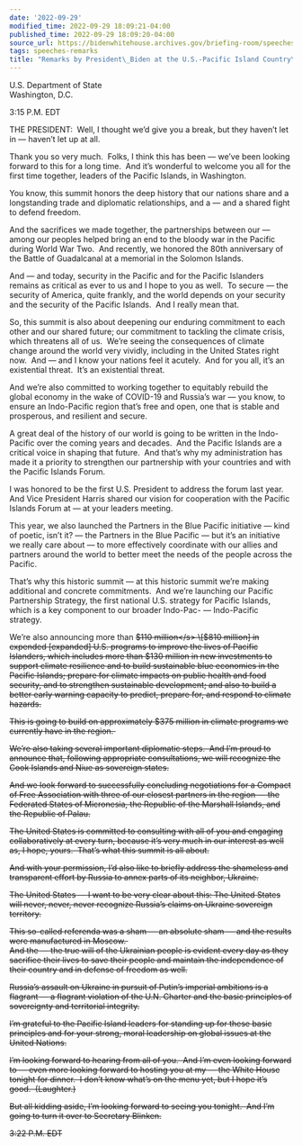 ```yaml
---
date: '2022-09-29'
modified_time: 2022-09-29 18:09:21-04:00
published_time: 2022-09-29 18:09:20-04:00
source_url: https://bidenwhitehouse.archives.gov/briefing-room/speeches-remarks/2022/09/29/remarks-by-president-biden-at-the-u-s-pacific-island-country-summit/
tags: speeches-remarks
title: "Remarks by President\_Biden at the U.S.-Pacific Island Country\_Summit"
---
```

 
U.S. Department of State  
Washington, D.C.

3:15 P.M. EDT  
  
THE PRESIDENT:  Well, I thought we’d give you a break, but they haven’t
let in — haven’t let up at all.  
  
Thank you so very much.  Folks, I think this has been — we’ve been
looking forward to this for a long time.  And it’s wonderful to welcome
you all for the first time together, leaders of the Pacific Islands, in
Washington.  
  
You know, this summit honors the deep history that our nations share and
a longstanding trade and diplomatic relationships, and a — and a shared
fight to defend freedom.   
  
And the sacrifices we made together, the partnerships between our —
among our peoples helped bring an end to the bloody war in the Pacific
during World War Two.  And recently, we honored the 80th anniversary of
the Battle of Guadalcanal at a memorial in the Solomon Islands.   
  
And — and today, security in the Pacific and for the Pacific Islanders
remains as critical as ever to us and I hope to you as well.  To secure
— the security of America, quite frankly, and the world depends on your
security and the security of the Pacific Islands.  And I really mean
that.  
  
So, this summit is also about deepening our enduring commitment to each
other and our shared future; our commitment to tackling the climate
crisis, which threatens all of us.  We’re seeing the consequences of
climate change around the world very vividly, including in the United
States right now.  And — and I know your nations feel it acutely.  And
for you all, it’s an existential threat.  It’s an existential threat.  
  
And we’re also committed to working together to equitably rebuild the
global economy in the wake of COVID-19 and Russia’s war — you know, to
ensure an Indo-Pacific region that’s free and open, one that is stable
and prosperous, and resilient and secure.  
  
A great deal of the history of our world is going to be written in the
Indo-Pacific over the coming years and decades.  And the Pacific Islands
are a critical voice in shaping that future.  And that’s why my
administration has made it a priority to strengthen our partnership with
your countries and with the Pacific Islands Forum.  
  
I was honored to be the first U.S. President to address the forum last
year.  And Vice President Harris shared our vision for cooperation with
the Pacific Islands Forum at — at your leaders meeting.   
  
This year, we also launched the Partners in the Blue Pacific initiative
— kind of poetic, isn’t it? — the Partners in the Blue Pacific — but
it’s an initiative we really care about — to more effectively coordinate
with our allies and partners around the world to better meet the needs
of the people across the Pacific.  
  
That’s why this historic summit — at this historic summit we’re making
additional and concrete commitments.  And we’re launching our Pacific
Partnership Strategy, the first national U.S. strategy for Pacific
Islands, which is a key component to our broader Indo-Pac- —
Indo-Pacific strategy.  
  
We’re also announcing more than <s>$110 million</s> \[$810 million\] in
<s>expended</s> \[expanded\] U.S. programs to improve the lives of
Pacific Islanders, which includes more than $130 million in new
investments to support climate resilience and to build sustainable blue
economies in the Pacific Islands; prepare for climate impacts on public
health and food security, and to strengthen sustainable development; and
also to build a better early warning capacity to predict, prepare for,
and respond to climate hazards.  
  
This is going to build on approximately $375 million in climate programs
we currently have in the region.   
  
We’re also taking several important diplomatic steps.  And I’m proud to
announce that, following appropriate consultations, we will recognize
the Cook Islands and Niue as sovereign states.  
  
And we look forward to successfully concluding negotiations for a
Compact of Free Association with three of our closest partners in the
region — the Federated States of Micronesia, the Republic of the
Marshall Islands, and the Republic of Palau.  
  
The United States is committed to consulting with all of you and
engaging collaboratively at every turn, because it’s very much in our
interest as well as, I hope, yours.  That’s what this summit is all
about.  
  
And with your permission, I’d also like to briefly address the shameless
and transparent effort by Russia to annex parts of its neighbor,
Ukraine.  
  
The United States — I want to be very clear about this: The United
States will never, never, never recognize Russia’s claims on Ukraine
sovereign territory.  
  
This so-called referenda was a sham — an absolute sham — and the results
were manufactured in Moscow.   
And the — the true will of the Ukrainian people is evident every day as
they sacrifice their lives to save their people and maintain the
independence of their country and in defense of freedom as well.  
  
Russia’s assault on Ukraine in pursuit of Putin’s imperial ambitions is
a flagrant — a flagrant violation of the U.N. Charter and the basic
principles of sovereignty and territorial integrity.  
  
I’m grateful to the Pacific Island leaders for standing up for these
basic principles and for your strong, moral leadership on global issues
at the United Nations.  
  
I’m looking forward to hearing from all of you.  And I’m even looking
forward to — even more looking forward to hosting you at my — the White
House tonight for dinner.  I don’t know what’s on the menu yet, but I
hope it’s good.  (Laughter.)  
  
But all kidding aside, I’m looking forward to seeing you tonight.  And
I’m going to turn it over to Secretary Blinken.  
  
3:22 P.M. EDT
